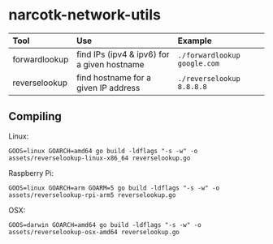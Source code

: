 # narcotk-network-utils

| Tool | Use | Example |
| :--- | :--- | :--- |
| forwardlookup | find IPs (ipv4 & ipv6) for a given hostname | `./forwardlookup google.com` |
| reverselookup | find hostname for a given IP address | `./reverselookup 8.8.8.8` |


## Compiling

Linux:

`GOOS=linux GOARCH=amd64 go build -ldflags "-s -w" -o assets/reverselookup-linux-x86_64 reverselookup.go`


Raspberry Pi:

`GOOS=linux GOARCH=arm GOARM=5 go build -ldflags "-s -w" -o assets/reverselookup-rpi-arm5 reverselookup.go`


OSX:

`GOOS=darwin GOARCH=amd64 go build -ldflags "-s -w" -o assets/reverselookup-osx-amd64 reverselookup.go`
